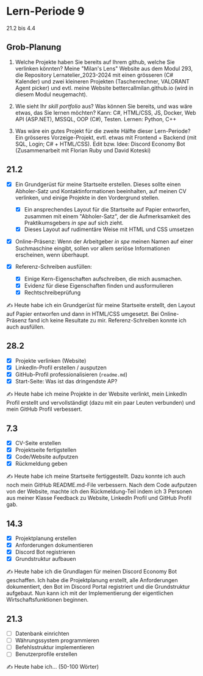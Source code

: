 # Lern-Periode 9

21.2 bis 4.4

## Grob-Planung

1. Welche Projekte haben Sie bereits auf Ihrem github, welche Sie verlinken könnten?
   Meine "Milan's Lens" Website aus dem Modul 293, die Repository Lernatelier_2023-2024 mit einen grösseren (C# Kalender) und zwei kleineren Projekten (Taschenrechner, VALORANT Agent picker) und evtl. meine Website bettercallmilan.github.io (wird in diesem Modul neugemacht).
   
2. Wie sieht Ihr *skill portfolio* aus? Was können Sie bereits, und was wäre etwas, das Sie lernen möchten?
   Kann: C#, HTML/CSS, JS, Docker, Web API (ASP.NET), MSSQL, OOP (C#), Testen.
   Lernen: Python, C++ 
   
3. Was wäre ein gutes Projekt für die zweite Hälfte dieser Lern-Periode?
   Ein grösseres Vorzeige-Projekt, evtl. etwas mit Frontend + Backend (mit SQL, Login; C# + HTML/CSS). Edit bzw. Idee: Discord Economy Bot (Zusammenarbeit mit Florian Ruby und David Koteski)

## 21.2

- [x] Ein Grundgerüst für meine Startseite erstellen. Dieses sollte einen Abholer-Satz und Kontaktinformationen beeinhalten, auf meinen CV verlinken, und einige Projekte in den Vordergrund stellen.
  
  - [x] Ein ansprechendes Layout für die Startseite auf Papier entworfen, zusammen mit einem "Abholer-Satz", der die Aufmerksamkeit des Praktikumsgebers *in spe* auf sich zieht.
  - [x] Dieses Layout auf rudimentäre Weise mit HTML und CSS umsetzen

- [x] Online-Präsenz: Wenn der Arbeitgeber *in spe* meinen Namen auf einer Suchmaschine eingibt, sollen vor allem seriöse Informationen erscheinen, wenn überhaupt. 

- [x] Referenz-Schreiben ausfüllen:
  
  - [x] Einige Kern-Eigenschaften aufschreiben, die mich ausmachen.
  - [x] Evidenz für diese Eigenschaften finden und ausformulieren
  - [x] Rechtschreibeprüfung

✍️ Heute habe ich ein Grundgerüst für meine Startseite erstellt, den Layout auf Papier entworfen und dann in HTML/CSS umgesetzt. Bei Online-Präsenz fand ich keine Resultate zu mir. Referenz-Schreiben konnte ich auch ausfüllen.

## 28.2

- [x] Projekte verlinken (Website)
- [x] LinkedIn-Profil erstellen / ausputzen
- [x] GitHub-Profil professionalisieren (`readme.md`)
- [x] Start-Seite: Was ist das dringendste AP?

✍️ Heute habe ich meine Projekte in der Website verlinkt, mein LinkedIn Profil erstellt und vervollständigt (dazu mit ein paar Leuten verbunden) und mein GitHub Profil verbessert.

## 7.3

- [x] CV-Seite erstellen
- [x] Projektseite fertigstellen
- [x] Code/Website aufputzen
- [x] Rückmeldung geben

✍️ Heute habe ich meine Startseite fertiggestellt. Dazu konnte ich auch noch mein GitHub README.md-File verbessern. Nach dem Code aufputzen von der Website, machte ich den Rückmeldung-Teil indem ich 3 Personen aus meiner Klasse Feedback zu Website, LinkedIn Profil und GitHub Profil gab.

## 14.3

- [x] Projektplanung erstellen
- [x] Anforderungen dokumentieren
- [x] Discord Bot registrieren
- [x] Grundstruktur aufbauen

✍️ Heute habe ich die Grundlagen für meinen Discord Economy Bot geschaffen. Ich habe die Projektplanung erstellt, alle Anforderungen dokumentiert, den Bot im Discord Portal registriert und die Grundstruktur aufgebaut. Nun kann ich mit der Implementierung der eigentlichen Wirtschaftsfunktionen beginnen.

## 21.3

- [ ] Datenbank einrichten
- [ ] Währungssystem programmieren
- [ ] Befehlsstruktur implementieren
- [ ] Benutzerprofile erstellen

✍️ Heute habe ich... (50-100 Wörter)
